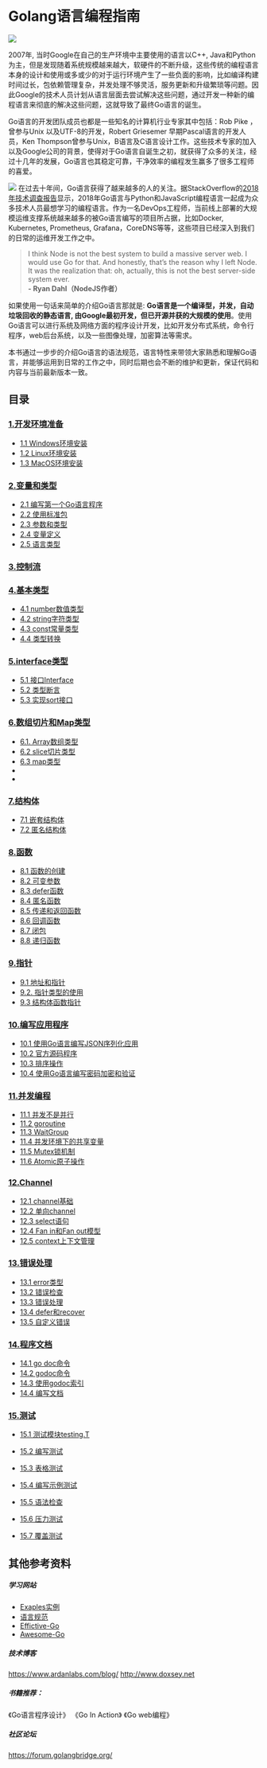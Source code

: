 # Golang语言编程指南

![](https://github.com/zhangmingkai4315/golang-essentials/tree/master/public/golang.png)

2007年, 当时Google在自己的生产环境中主要使用的语言以C++, Java和Python为主，但是发现随着系统规模越来越大，软硬件的不断升级，这些传统的编程语言本身的设计和使用或多或少的对于运行环境产生了一些负面的影响，比如编译构建时间过长，包依赖管理复杂，并发处理不够灵活，服务更新和升级繁琐等问题。因此Google的技术人员计划从语言层面去尝试解决这些问题，通过开发一种新的编程语言来彻底的解决这些问题，这就导致了最终Go语言的诞生。

Go语言的开发团队成员也都是一些知名的计算机行业专家其中包括：Rob Pike ，曾参与Unix 以及UTF-8的开发，Robert Griesemer 早期Pascal语言的开发人员，Ken Thompson曾参与Unix，B语言及C语言设计工作。这些技术专家的加入以及Google公司的背景，使得对于Go语言自诞生之初，就获得了众多的关注，经过十几年的发展，Go语言也其稳定可靠，干净效率的编程发生赢多了很多工程师的喜爱。

![](https://github.com/zhangmingkai4315/golang-essentials/tree/master/public/stackoverflow-golang-wanted.png)
在过去十年间，Go语言获得了越来越多的人的关注。据StackOverflow的[2018年技术调查报告](https://insights.stackoverflow.com/survey/2018/)显示，2018年Go语言与Python和JavaScript编程语言一起成为众多技术人员最想学习的编程语言。作为一名DevOps工程师，当前线上部署的大规模运维支撑系统越来越多的被Go语言编写的项目所占据，比如Docker, Kubernetes, Prometheus, Grafana，CoreDNS等等，这些项目已经深入到我们的日常的运维开发工作之中。


>  I think Node is not the best system to build a massive server web. I would use Go for that. And honestly, that’s the reason why I left Node. It was the realization that: oh, actually, this is not the best server-side system ever.                
                                    **- Ryan Dahl（NodeJS作者）**

如果使用一句话来简单的介绍Go语言那就是: **Go语言是一个编译型，并发，自动垃圾回收的静态语言, 由Google最初开发，但已开源并获的大规模的使用**。使用Go语言可以进行系统及网络方面的程序设计开发，比如开发分布式系统，命令行程序，web后台系统，以及一些图像处理，加密算法等需求。

本书通过一步步的介绍Go语言的语法规范，语言特性来带领大家熟悉和理解Go语言，并能够运用到日常的工作之中，同时后期也会不断的维护和更新，保证代码和内容与当前最新版本一致。

## 目录

### [1.开发环境准备](https://github.com/zhangmingkai4315/golang-essentials/tree/master/01-%E5%BC%80%E5%8F%91%E7%8E%AF%E5%A2%83%E5%AE%89%E8%A3%85)
- [1.1 Windows环境安装](https://github.com/zhangmingkai4315/golang-essentials/tree/master/01-%E5%BC%80%E5%8F%91%E7%8E%AF%E5%A2%83%E5%AE%89%E8%A3%85#11-windows%E7%8E%AF%E5%A2%83)
- [1.2 Linux环境安装](https://github.com/zhangmingkai4315/golang-essentials/tree/master/01-%E5%BC%80%E5%8F%91%E7%8E%AF%E5%A2%83%E5%AE%89%E8%A3%85#12-linux%E7%8E%AF%E5%A2%83)
- [1.3 MacOS环境安装](https://github.com/zhangmingkai4315/golang-essentials/tree/master/01-%E5%BC%80%E5%8F%91%E7%8E%AF%E5%A2%83%E5%AE%89%E8%A3%85#12-linux%E7%8E%AF%E5%A2%83)

### [2.变量和类型](https://github.com/zhangmingkai4315/golang-essentials/tree/master/02-%E5%8F%98%E9%87%8F%E5%92%8C%E7%B1%BB%E5%9E%8B)
- [2.1 编写第一个Go语言程序](https://github.com/zhangmingkai4315/golang-essentials/tree/master/02-%E5%8F%98%E9%87%8F%E5%92%8C%E7%B1%BB%E5%9E%8B#21-%E7%BC%96%E5%86%99%E7%AC%AC%E4%B8%80%E4%B8%AAgo%E8%AF%AD%E8%A8%80%E7%A8%8B%E5%BA%8F)
- [2.2 使用标准包](https://github.com/zhangmingkai4315/golang-essentials/tree/master/02-%E5%8F%98%E9%87%8F%E5%92%8C%E7%B1%BB%E5%9E%8B#22-%E4%BD%BF%E7%94%A8%E6%A0%87%E5%87%86%E5%8C%85)
- [2.3 参数和类型](https://github.com/zhangmingkai4315/golang-essentials/tree/master/02-%E5%8F%98%E9%87%8F%E5%92%8C%E7%B1%BB%E5%9E%8B#23-%E5%8F%82%E6%95%B0%E5%92%8C%E7%B1%BB%E5%9E%8B)
- [2.4 变量定义](https://github.com/zhangmingkai4315/golang-essentials/tree/master/02-%E5%8F%98%E9%87%8F%E5%92%8C%E7%B1%BB%E5%9E%8B#24-go%E8%AF%AD%E8%A8%80%E4%B8%AD%E7%9A%84%E5%8F%98%E9%87%8F%E5%AE%9A%E4%B9%89)
- [2.5 语言类型](https://github.com/zhangmingkai4315/golang-essentials/tree/master/02-%E5%8F%98%E9%87%8F%E5%92%8C%E7%B1%BB%E5%9E%8B#25-%E7%B1%BB%E5%9E%8B)
### [3.控制流](https://github.com/zhangmingkai4315/golang-essentials/tree/master/03-%E6%8E%A7%E5%88%B6%E6%B5%81)
### [4.基本类型](https://github.com/zhangmingkai4315/golang-essentials/tree/master/04-%E5%9F%BA%E6%9C%AC%E7%B1%BB%E5%9E%8B)

- [4.1 number数值类型](https://github.com/zhangmingkai4315/golang-essentials/tree/master/04-%E5%9F%BA%E6%9C%AC%E7%B1%BB%E5%9E%8B#41-number%E6%95%B0%E5%80%BC%E7%B1%BB%E5%9E%8B)
- [4.2 string字符类型](https://github.com/zhangmingkai4315/golang-essentials/tree/master/04-%E5%9F%BA%E6%9C%AC%E7%B1%BB%E5%9E%8B#42-string%E5%AD%97%E7%AC%A6%E7%B1%BB%E5%9E%8B)
- [4.3 const常量类型](https://github.com/zhangmingkai4315/golang-essentials/tree/master/04-%E5%9F%BA%E6%9C%AC%E7%B1%BB%E5%9E%8B#43-const%E5%B8%B8%E9%87%8F%E7%B1%BB%E5%9E%8B)
- [4.4 类型转换](https://github.com/zhangmingkai4315/golang-essentials/tree/master/04-%E5%9F%BA%E6%9C%AC%E7%B1%BB%E5%9E%8B#44-%E7%B1%BB%E5%9E%8B%E8%BD%AC%E6%8D%A2)

### [5.interface类型](https://github.com/zhangmingkai4315/golang-essentials/tree/master/05-interface%E7%B1%BB%E5%9E%8B)

- [5.1 接口Interface](https://github.com/zhangmingkai4315/golang-essentials/tree/master/05-interface%E7%B1%BB%E5%9E%8B#51-%E6%8E%A5%E5%8F%A3interface)
- [5.2 类型断言](https://github.com/zhangmingkai4315/golang-essentials/tree/master/05-interface%E7%B1%BB%E5%9E%8B#52-%E7%B1%BB%E5%9E%8B%E6%96%AD%E8%A8%80)
- [5.3 实现sort接口](https://github.com/zhangmingkai4315/golang-essentials/tree/master/05-interface%E7%B1%BB%E5%9E%8B#53-%E5%AE%9E%E7%8E%B0sort%E6%8E%A5%E5%8F%A3)

### [6.数组切片和Map类型](https://github.com/zhangmingkai4315/golang-essentials/tree/master/06-%E6%95%B0%E7%BB%84%E5%88%87%E7%89%87%E5%92%8CMap%E7%B1%BB%E5%9E%8B)
- [6.1. Array数组类型](https://github.com/zhangmingkai4315/golang-essentials/tree/master/06-%E6%95%B0%E7%BB%84%E5%88%87%E7%89%87%E5%92%8CMap%E7%B1%BB%E5%9E%8B#61-array%E6%95%B0%E7%BB%84%E7%B1%BB%E5%9E%8B)
- [6.2 slice切片类型](https://github.com/zhangmingkai4315/golang-essentials/tree/master/06-%E6%95%B0%E7%BB%84%E5%88%87%E7%89%87%E5%92%8CMap%E7%B1%BB%E5%9E%8B#62-slice%E5%88%87%E7%89%87%E7%B1%BB%E5%9E%8B)
- [6.3 map类型](https://github.com/zhangmingkai4315/golang-essentials/tree/master/06-%E6%95%B0%E7%BB%84%E5%88%87%E7%89%87%E5%92%8CMap%E7%B1%BB%E5%9E%8B#63-map%E7%B1%BB%E5%9E%8B)
- []()
- []()
### [7.结构体](https://github.com/zhangmingkai4315/golang-essentials/tree/master/07-%E7%BB%93%E6%9E%84%E4%BD%93)
- [7.1 嵌套结构体](https://github.com/zhangmingkai4315/golang-essentials/tree/master/07-%E7%BB%93%E6%9E%84%E4%BD%93#71-%E5%B5%8C%E5%A5%97%E7%BB%93%E6%9E%84%E4%BD%93)
- [7.2 匿名结构体](https://github.com/zhangmingkai4315/golang-essentials/tree/master/07-%E7%BB%93%E6%9E%84%E4%BD%93#72-%E5%8C%BF%E5%90%8D%E7%BB%93%E6%9E%84%E4%BD%93)
### [8.函数](https://github.com/zhangmingkai4315/golang-essentials/tree/master/08-%E5%87%BD%E6%95%B0)
- [8.1 函数的创建](https://github.com/zhangmingkai4315/golang-essentials/tree/master/08-%E5%87%BD%E6%95%B0#81-%E5%87%BD%E6%95%B0%E7%9A%84%E5%88%9B%E5%BB%BA)
- [8.2 可变参数](https://github.com/zhangmingkai4315/golang-essentials/tree/master/08-%E5%87%BD%E6%95%B0#82-%E5%8F%AF%E5%8F%98%E5%8F%82%E6%95%B0)
- [8.3 defer函数](https://github.com/zhangmingkai4315/golang-essentials/tree/master/08-%E5%87%BD%E6%95%B0#83-defer%E5%87%BD%E6%95%B0)
- [8.4 匿名函数](https://github.com/zhangmingkai4315/golang-essentials/tree/master/08-%E5%87%BD%E6%95%B0#84-%E5%8C%BF%E5%90%8D%E5%87%BD%E6%95%B0)
- [8.5 传递和返回函数](https://github.com/zhangmingkai4315/golang-essentials/tree/master/08-%E5%87%BD%E6%95%B0#85-%E4%BC%A0%E9%80%92%E5%92%8C%E8%BF%94%E5%9B%9E%E5%87%BD%E6%95%B0)
- [8.6 回调函数](https://github.com/zhangmingkai4315/golang-essentials/tree/master/08-%E5%87%BD%E6%95%B0#86-%E5%9B%9E%E8%B0%83%E5%87%BD%E6%95%B0)
- [8.7 闭包](https://github.com/zhangmingkai4315/golang-essentials/tree/master/08-%E5%87%BD%E6%95%B0#82-%E9%97%AD%E5%8C%85)
- [8.8 递归函数](https://github.com/zhangmingkai4315/golang-essentials/tree/master/08-%E5%87%BD%E6%95%B0#88-%E9%80%92%E5%BD%92%E5%87%BD%E6%95%B0)

### [9.指针](https://github.com/zhangmingkai4315/golang-essentials/tree/master/09-%E6%8C%87%E9%92%88)
- [9.1 地址和指针](https://github.com/zhangmingkai4315/golang-essentials/tree/master/09-%E6%8C%87%E9%92%88#91--%E5%9C%B0%E5%9D%80%E5%92%8C%E6%8C%87%E9%92%88)
- [9.2. 指针类型的使用](https://github.com/zhangmingkai4315/golang-essentials/tree/master/09-%E6%8C%87%E9%92%88#92-%E6%8C%87%E9%92%88%E7%B1%BB%E5%9E%8B%E7%9A%84%E4%BD%BF%E7%94%A8)
- [9.3 结构体函数指针](https://github.com/zhangmingkai4315/golang-essentials/tree/master/09-%E6%8C%87%E9%92%88#93-%E7%BB%93%E6%9E%84%E4%BD%93%E5%87%BD%E6%95%B0%E6%8C%87%E9%92%88)
### [10.编写应用程序](https://github.com/zhangmingkai4315/golang-essentials/tree/master/10-%E7%BC%96%E5%86%99%E5%BA%94%E7%94%A8)
- [10.1 使用Go语言编写JSON序列化应用](https://github.com/zhangmingkai4315/golang-essentials/tree/master/10-%E7%BC%96%E5%86%99%E5%BA%94%E7%94%A8#101-%E4%BD%BF%E7%94%A8go%E8%AF%AD%E8%A8%80%E7%BC%96%E5%86%99json%E5%BA%8F%E5%88%97%E5%8C%96%E5%BA%94%E7%94%A8)
- [10.2 官方源码程序](https://github.com/zhangmingkai4315/golang-essentials/tree/master/10-%E7%BC%96%E5%86%99%E5%BA%94%E7%94%A8#102-%E5%AE%98%E6%96%B9%E6%BA%90%E7%A0%81%E7%A8%8B%E5%BA%8F)
- [10.3 排序操作](https://github.com/zhangmingkai4315/golang-essentials/tree/master/10-%E7%BC%96%E5%86%99%E5%BA%94%E7%94%A8#103-%E6%8E%92%E5%BA%8F%E6%93%8D%E4%BD%9C)
- [10.4 使用Go语言编写密码加密和验证](https://github.com/zhangmingkai4315/golang-essentials/tree/master/10-%E7%BC%96%E5%86%99%E5%BA%94%E7%94%A8#104-%E4%BD%BF%E7%94%A8go%E8%AF%AD%E8%A8%80%E7%BC%96%E5%86%99%E5%AF%86%E7%A0%81%E5%8A%A0%E5%AF%86%E5%92%8C%E9%AA%8C%E8%AF%81)
### [11.并发编程](https://github.com/zhangmingkai4315/golang-essentials/tree/master/11-%E5%B9%B6%E5%8F%91%E7%BC%96%E7%A8%8B)

- [11.1 并发不是并行](https://github.com/zhangmingkai4315/golang-essentials/tree/master/11-%E5%B9%B6%E5%8F%91%E7%BC%96%E7%A8%8B#111-concurrency-is-not-parallelism)
- [11.2 goroutine](https://github.com/zhangmingkai4315/golang-essentials/tree/master/11-%E5%B9%B6%E5%8F%91%E7%BC%96%E7%A8%8B#112-goroutine)
- [11.3 WaitGroup](https://github.com/zhangmingkai4315/golang-essentials/tree/master/11-%E5%B9%B6%E5%8F%91%E7%BC%96%E7%A8%8B#113-waitgroup)
- [11.4 并发环境下的共享变量](https://github.com/zhangmingkai4315/golang-essentials/tree/master/11-%E5%B9%B6%E5%8F%91%E7%BC%96%E7%A8%8B#114-%E5%B9%B6%E5%8F%91%E7%8E%AF%E5%A2%83%E4%B8%8B%E7%9A%84%E5%85%B1%E4%BA%AB%E5%8F%98%E9%87%8F)
- [11.5 Mutex锁机制](https://github.com/zhangmingkai4315/golang-essentials/tree/master/11-%E5%B9%B6%E5%8F%91%E7%BC%96%E7%A8%8B#115-mutex%E9%94%81%E6%9C%BA%E5%88%B6)
- [11.6 Atomic原子操作](https://github.com/zhangmingkai4315/golang-essentials/tree/master/11-%E5%B9%B6%E5%8F%91%E7%BC%96%E7%A8%8B#116-atomic%E5%8E%9F%E5%AD%90%E6%93%8D%E4%BD%9C)

### [12.Channel](https://github.com/zhangmingkai4315/golang-essentials/tree/master/12-Channel)
- [12.1 channel基础](https://github.com/zhangmingkai4315/golang-essentials/tree/master/12-Channel#121-channel%E5%9F%BA%E7%A1%80)
- [12.2 单向channel](https://github.com/zhangmingkai4315/golang-essentials/tree/master/12-Channel#122-%E5%8D%95%E5%90%91channel)
- [12.3 select语句](https://github.com/zhangmingkai4315/golang-essentials/tree/master/12-Channel#123-select%E8%AF%AD%E5%8F%A5)
- [12.4 Fan in和Fan out模型](https://github.com/zhangmingkai4315/golang-essentials/tree/master/12-Channel#124-fan-in%E5%92%8Cfan-out%E6%A8%A1%E5%9E%8B)
- [12.5 context上下文管理](https://github.com/zhangmingkai4315/golang-essentials/tree/master/12-Channel#125-context%E4%B8%8A%E4%B8%8B%E6%96%87%E7%AE%A1%E7%90%86)
### [13.错误处理](https://github.com/zhangmingkai4315/golang-essentials/tree/master/13-%E9%94%99%E8%AF%AF%E5%A4%84%E7%90%86)
- [13.1 error类型](https://github.com/zhangmingkai4315/golang-essentials/tree/master/13-%E9%94%99%E8%AF%AF%E5%A4%84%E7%90%86#131-error%E7%B1%BB%E5%9E%8B)
- [13.2 错误检查](https://github.com/zhangmingkai4315/golang-essentials/tree/master/13-%E9%94%99%E8%AF%AF%E5%A4%84%E7%90%86#132-%E9%94%99%E8%AF%AF%E6%A3%80%E6%9F%A5)
- [13.3 错误处理](https://github.com/zhangmingkai4315/golang-essentials/tree/master/13-%E9%94%99%E8%AF%AF%E5%A4%84%E7%90%86#133-%E9%94%99%E8%AF%AF%E5%A4%84%E7%90%86)
- [13.4 defer和recover](https://github.com/zhangmingkai4315/golang-essentials/tree/master/13-%E9%94%99%E8%AF%AF%E5%A4%84%E7%90%86#134-defer%E5%92%8Crecover)
- [13.5 自定义错误](https://github.com/zhangmingkai4315/golang-essentials/tree/master/13-%E9%94%99%E8%AF%AF%E5%A4%84%E7%90%86#135-%E8%87%AA%E5%AE%9A%E4%B9%89%E9%94%99%E8%AF%AF)
### [14.程序文档](https://github.com/zhangmingkai4315/golang-essentials/tree/master/14-%E7%A8%8B%E5%BA%8F%E6%96%87%E6%A1%A3)
- [14.1 go doc命令](https://github.com/zhangmingkai4315/golang-essentials/tree/master/14-%E7%A8%8B%E5%BA%8F%E6%96%87%E6%A1%A3#141-go-doc%E5%91%BD%E4%BB%A4)
- [14.2 godoc命令](https://github.com/zhangmingkai4315/golang-essentials/tree/master/14-%E7%A8%8B%E5%BA%8F%E6%96%87%E6%A1%A3#142-godoc%E5%91%BD%E4%BB%A4)
- [14.3 使用godoc索引](https://github.com/zhangmingkai4315/golang-essentials/tree/master/14-%E7%A8%8B%E5%BA%8F%E6%96%87%E6%A1%A3#143-%E4%BD%BF%E7%94%A8godoc%E7%B4%A2%E5%BC%95)
- [14.4 编写文档](https://github.com/zhangmingkai4315/golang-essentials/tree/master/14-%E7%A8%8B%E5%BA%8F%E6%96%87%E6%A1%A3#144-%E7%BC%96%E5%86%99%E6%96%87%E6%A1%A3)
### [15.测试](https://github.com/zhangmingkai4315/golang-essentials/tree/master/15-%E6%B5%8B%E8%AF%95)
- [15.1 测试模块testing.T](https://github.com/zhangmingkai4315/golang-essentials/tree/master/15-%E6%B5%8B%E8%AF%95#151-%E6%B5%8B%E8%AF%95%E6%A8%A1%E5%9D%97testingt)
- [15.2 编写测试](https://github.com/zhangmingkai4315/golang-essentials/tree/master/15-%E6%B5%8B%E8%AF%95#152-%E7%BC%96%E5%86%99%E6%B5%8B%E8%AF%95)
- [15.3 表格测试](https://github.com/zhangmingkai4315/golang-essentials/tree/master/15-%E6%B5%8B%E8%AF%95#153-%E8%A1%A8%E6%A0%BC%E6%B5%8B%E8%AF%95)
- [15.4 编写示例测试](https://github.com/zhangmingkai4315/golang-essentials/tree/master/15-%E6%B5%8B%E8%AF%95#154-%E7%BC%96%E5%86%99%E7%A4%BA%E4%BE%8B%E6%B5%8B%E8%AF%95)

- [15.5 语法检查](https://github.com/zhangmingkai4315/golang-essentials/tree/master/15-%E6%B5%8B%E8%AF%95#155-%E8%AF%AD%E6%B3%95%E6%A3%80%E6%9F%A5)

- [15.6 压力测试](https://github.com/zhangmingkai4315/golang-essentials/tree/master/15-%E6%B5%8B%E8%AF%95#156-%E5%8E%8B%E5%8A%9B%E6%B5%8B%E8%AF%95)
- [15.7 覆盖测试](https://github.com/zhangmingkai4315/golang-essentials/tree/master/15-%E6%B5%8B%E8%AF%95#157-%E8%A6%86%E7%9B%96%E6%B5%8B%E8%AF%95)

## 其他参考资料

##### 学习网站
- [Exaples实例](https://gobyexample.com/)
- [语言规范](https://golang.org/ref/spec)
- [Effictive-Go](https://golang.org/doc/effective_go.html)
- [Awesome-Go](https://github.com/avelino/awesome-go)

##### 技术博客

https://www.ardanlabs.com/blog/
http://www.doxsey.net

##### 书籍推荐：
《Go语言程序设计》
《Go In Action》
《Go web编程》

##### 社区论坛

https://forum.golangbridge.org/
